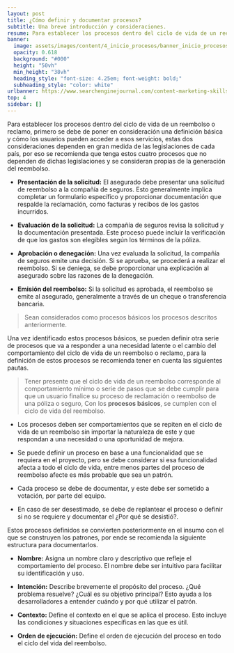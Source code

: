 ```yaml
---
layout: post
title: ¿Cómo definir y documentar procesos?
subtitle: Una breve introducción y consideraciones.
resume: Para establecer los procesos dentro del ciclo de vida de un reembolso o reclamo, primero se debe de poner en consideración una definición básica y cómo los usuarios pueden acceder a esos servicios, estas dos consideraciones dependen en gran medida de las legislaciones de cada país, por eso se recomienda que tenga estos cuatro procesos que no dependen de dichas legislaciones y se consideran propias de la generación del reembolso. 
banner:
  image: assets/images/content/4_inicio_procesos/banner_inicio_procesos.jpg
  opacity: 0.618
  background: "#000"
  height: "50vh"
  min_height: "38vh"
  heading_style: "font-size: 4.25em; font-weight: bold;"
  subheading_style: "color: white"
urlbanner: https://www.searchenginejournal.com/content-marketing-skills/347120/
top: 4
sidebar: []
---
```

Para establecer los procesos dentro del ciclo de vida de un reembolso o reclamo, primero se debe de poner en consideración una definición básica y cómo los usuarios pueden acceder a esos servicios, estas dos consideraciones dependen en gran medida de las legislaciones de cada país, por eso se recomienda que tenga estos cuatro procesos que no dependen de dichas legislaciones y se consideran propias de la generación del reembolso. 


- **Presentación de la solicitud:** El asegurado debe presentar una solicitud de reembolso a la compañía de seguros. Esto generalmente implica completar un formulario específico y proporcionar documentación que respalde la reclamación, como facturas y recibos de los gastos incurridos.

- **Evaluación de la solicitud:** La compañía de seguros revisa la solicitud y la documentación presentada. Este proceso puede incluir la verificación de que los gastos son elegibles según los términos de la póliza.

- **Aprobación o denegación:** Una vez evaluada la solicitud, la compañía de seguros emite una decisión. Si se aprueba, se procederá a realizar el reembolso. Si se deniega, se debe proporcionar una explicación al asegurado sobre las razones de la denegación.

- **Emisión del reembolso:** Si la solicitud es aprobada, el reembolso se emite al asegurado, generalmente a través de un cheque o transferencia bancaria.

> Sean considerados como procesos básicos los procesos descritos anteriormente.

Una vez identificado estos procesos básicos, se pueden definir otra serie de procesos que va a responder a una necesidad latente o el cambio del comportamiento del ciclo de vida de un reembolso o reclamo, para la definición de estos procesos se recomienda tener en cuenta las siguientes pautas.

> Tener presente que el ciclo de vida de un reembolso corresponde al comportamiento mínimo o serie de pasos que se debe cumplir para que un usuario finalice su proceso de reclamación o reembolso de una póliza o seguro, Con los **procesos básicos**, se cumplen con el ciclo de vida del reembolso.

- Los procesos deben ser comportamientos que se repiten en el ciclo de vida de un reembolso sin importar la naturaleza de este y que respondan a una necesidad o una oportunidad de mejora.

- Se puede definir un proceso en base a una funcionalidad que se requiera en el proyecto, pero se debe considerar si esa funcionalidad afecta a todo el ciclo de vida, entre menos partes del proceso de reembolso afecte es más probable que sea un patrón.

- Cada proceso se debe de documentar, y este debe ser sometido a votación, por parte del equipo.

- En caso de ser desestimado, se debe de replantear el proceso o definir si no se requiere y documentar el ¿Por qué se desistió?.

Estos procesos definidos se convierten posteriormente en el insumo con el que se construyen los patrones, por ende se recomienda la siguiente estructura para documentarlos.

- **Nombre:** Asigna un nombre claro y descriptivo que refleje el comportamiento del proceso. El nombre debe ser intuitivo para facilitar su identificación y uso.

- **Intención:** Describe brevemente el propósito del proceso. ¿Qué problema resuelve? ¿Cuál es su objetivo principal? Esto ayuda a los desarrolladores a entender cuándo y por qué utilizar el patrón.

- **Contexto:** Define el contexto en el que se aplica el proceso. Esto incluye las condiciones y situaciones específicas en las que es útil.

- **Orden de ejecución:** Define el orden de ejecución del proceso en todo el ciclo del vida del reembolso.



